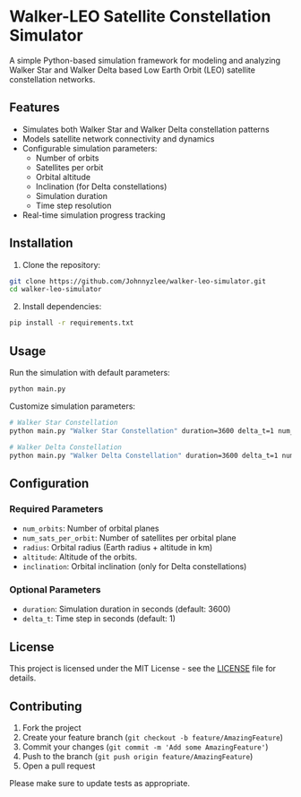 # Walker-LEO Satellite Constellation Simulator

A simple Python-based simulation framework for modeling and analyzing Walker Star and Walker Delta based Low Earth Orbit (LEO) satellite constellation networks.

## Features

- Simulates both Walker Star and Walker Delta constellation patterns
- Models satellite network connectivity and dynamics
- Configurable simulation parameters:
  - Number of orbits
  - Satellites per orbit
  - Orbital altitude
  - Inclination (for Delta constellations)
  - Simulation duration
  - Time step resolution
- Real-time simulation progress tracking

## Installation

1. Clone the repository:
```bash
git clone https://github.com/Johnnyzlee/walker-leo-simulator.git
cd walker-leo-simulator
```

2. Install dependencies:
```bash
pip install -r requirements.txt
```

## Usage

Run the simulation with default parameters:
```python
python main.py
```

Customize simulation parameters:
```bash
# Walker Star Constellation
python main.py "Walker Star Constellation" duration=3600 delta_t=1 num_orbits=36 num_sats_per_orbit=48 altitude=550

# Walker Delta Constellation
python main.py "Walker Delta Constellation" duration=3600 delta_t=1 num_orbits=36 num_sats_per_orbit=48 altitude=550 inclination=53.0
```

## Configuration

### Required Parameters

- `num_orbits`: Number of orbital planes
- `num_sats_per_orbit`: Number of satellites per orbital plane
- `radius`: Orbital radius (Earth radius + altitude in km)
- `altitude`: Altitude of the orbits.
- `inclination`: Orbital inclination (only for Delta constellations)

### Optional Parameters

- `duration`: Simulation duration in seconds (default: 3600)
- `delta_t`: Time step in seconds (default: 1)

## License

This project is licensed under the MIT License - see the [LICENSE](LICENSE) file for details.

## Contributing

1. Fork the project
2. Create your feature branch (`git checkout -b feature/AmazingFeature`)
3. Commit your changes (`git commit -m 'Add some AmazingFeature'`)
4. Push to the branch (`git push origin feature/AmazingFeature`)
5. Open a pull request

Please make sure to update tests as appropriate.
